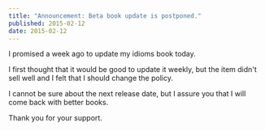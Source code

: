 ```yaml
---
title: "Announcement: Beta book update is postponed."
published: 2015-02-12
date: 2015-02-12
---
```

I promised a week ago to update my idioms book today.

I first thought that it would be good to update it weekly, but the item didn't sell well and I felt that I should change the policy.

I cannot be sure about the next release date, but I assure you that I will come back with better books.

Thank you for your support.